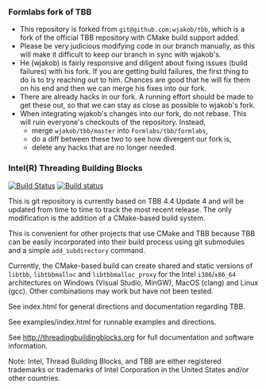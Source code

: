 ### Formlabs fork of TBB

  * This repository is forked from `git@github.com:wjakob/tbb`, which is a fork
    of the official TBB repository with CMake build support added.
  * Please be very judicious modifying code in our branch manually, as this will
    make it difficult to keep our branch in sync with wjakob's.
  * He (wjakob) is fairly responsive and diligent about fixing issues (build
    failures) with his fork. If you are getting build failures, the first thing
    to do is to try reaching out to him. Chances are good that he will fix them
    on his end and then we can merge his fixes into our fork.
  * There are already hacks in our fork. A running effort should be made to get
    these out, so that we can stay as close as possible to wjakob's fork.
  * When integrating wjakob's changes into our fork, do not rebase. This will
    ruin everyone's checkouts of the repository. Instead,
      - merge `wjakob/tbb/master` into `Formlabs/tbb/formlabs`,
      - do a diff between these two to see how divergent our fork is,
      - delete any hacks that are no longer needed.

### Intel(R) Threading Building Blocks

[![Build Status](https://travis-ci.org/wjakob/tbb.svg?branch=master)](https://travis-ci.org/wjakob/tbb)
[![Build status](https://ci.appveyor.com/api/projects/status/fvepmk5nxekq27r8?svg=true)](https://ci.appveyor.com/project/wjakob/tbb/branch/master)

This is git repository is currently based on TBB 4.4 Update 4 and will be
updated from time to time to track the most recent release. The only
modification is the addition of a CMake-based build system.

This is convenient for other projects that use CMake and TBB because
TBB can be easily incorporated into their build process using git submodules
and a simple ``add_subdirectory`` command.

Currently, the CMake-based build can create shared and static versions of
`libtbb`, `libtbbmalloc` and `libtbbmalloc_proxy` for the Intel `i386`/`x86_64`
architectures on Windows (Visual Studio, MinGW), MacOS (clang) and Linux (gcc).
Other combinations may work but have not been tested.

See index.html for general directions and documentation regarding TBB.

See examples/index.html for runnable examples and directions.

See http://threadingbuildingblocks.org for full documentation
and software information.

Note: Intel, Thread Building Blocks, and TBB are either registered trademarks or
trademarks of Intel Corporation in the United States and/or other countries.
